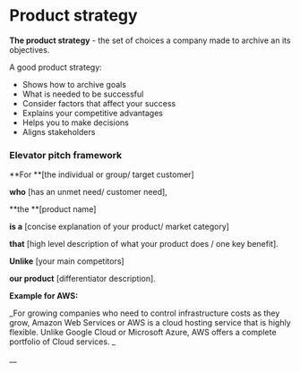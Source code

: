 # Product strategy

**The product strategy** -  the set of choices a company made to archive an its objectives.

A good product strategy:

* Shows how to archive goals
* What is needed to be successful&#x20;
* Consider factors that affect your success&#x20;
* Explains your competitive advantages
* Helps you to make decisions
* Aligns stakeholders

### **Elevator pitch framework**

**For **\[the individual or group/ target customer]

**who** \[has an unmet need/ customer need],

**the **\[product name]

**is a** \[concise explanation of your product/ market category]

**that** \[high level description of what your product does / one key benefit].

**Unlike** \[your main competitors]

**our product** \[differentiator description].



**Example for AWS:**

_For growing companies who need to control infrastructure costs as they grow, Amazon Web Services or AWS is a cloud hosting service that is highly flexible. Unlike Google Cloud or Microsoft Azure, AWS offers a complete portfolio of Cloud services. _

__
